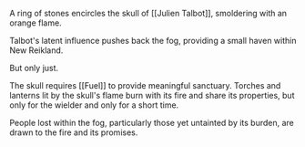 A ring of stones encircles the skull of [[Julien Talbot]], smoldering with an orange flame.

Talbot's latent influence pushes back the fog, providing a small haven within New Reikland. 

But only just. 

The skull requires [[Fuel]] to provide meaningful sanctuary. Torches and lanterns lit by the skull's flame burn with its fire and share its properties, but only for the wielder and only for a short time.

People lost within the fog, particularly those yet untainted by its burden, are drawn to the fire and its promises.